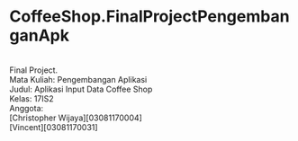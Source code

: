 # CoffeeShop.FinalProjectPengembanganApk
<br />Final Project.
<br />Mata Kuliah: Pengembangan Aplikasi
<br />Judul: Aplikasi Input Data Coffee Shop
<br />Kelas: 17IS2
<br />Anggota:
<br />[Christopher Wijaya][03081170004]
<br />[Vincent][03081170031]
